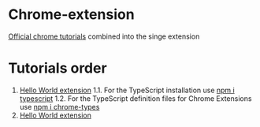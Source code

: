 # Chrome-extension
<a href="https://developer.chrome.com/docs/extensions/get-started#tutorials">Official chrome tutorials</a> combined into the singe extension

# Tutorials order
1. <a href="https://developer.chrome.com/docs/extensions/get-started/tutorial/hello-world">Hello World extension</a>
    1.1. For the TypeScript installation use <a href="https://www.npmjs.com/package/typescript">npm i typescript</a>
    1.2. For the TypeScript definition files for Chrome Extensions use <a href="https://www.npmjs.com/package/typescript">npm i chrome-types</a>
2. <a href="https://developer.chrome.com/docs/extensions/get-started/tutorial/hello-world">Hello World extension</a>

